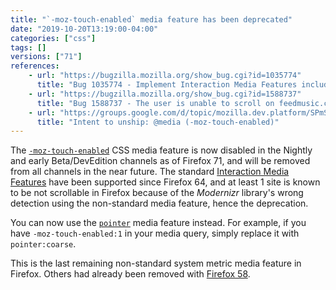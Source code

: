 ```yaml
---
title: "`-moz-touch-enabled` media feature has been deprecated"
date: "2019-10-20T13:19:00-04:00"
categories: ["css"]
tags: []
versions: ["71"]
references:
    - url: "https://bugzilla.mozilla.org/show_bug.cgi?id=1035774"
      title: "Bug 1035774 - Implement Interaction Media Features including pointer:coarse that replaces non-standard -moz-touch-enabled"
    - url: "https://bugzilla.mozilla.org/show_bug.cgi?id=1588737"
      title: "Bug 1588737 - The user is unable to scroll on feedmusic.com on Yoga devices (caused by Modernizr.touch having different values in Firefox vs. Chrome, caused by -moz-touch-enabled)"
    - url: "https://groups.google.com/d/topic/mozilla.dev.platform/SPmSiWfn1Ts/discussion"
      title: "Intent to unship: @media (-moz-touch-enabled)"
---
```

The [`-moz-touch-enabled`](https://developer.mozilla.org/docs/Web/CSS/@media/-moz-touch-enabled) CSS media feature is now disabled in the Nightly and early Beta/DevEdition channels as of Firefox 71, and will be removed from all channels in the near future. The standard [Interaction Media Features](https://drafts.csswg.org/mediaqueries-4/#mf-interaction) have been supported since Firefox 64, and at least 1 site is known to be not scrollable in Firefox because of the *Modernizr* library's wrong detection using the non-standard media feature, hence the deprecation.

You can now use the [`pointer`](https://developer.mozilla.org/docs/Web/CSS/@media/pointer) media feature instead. For example, if you have `-moz-touch-enabled:1` in your media query, simply replace it with `pointer:coarse`.

This is the last remaining non-standard system metric media feature in Firefox. Others had already been removed with [Firefox 58](https://www.fxsitecompat.dev/en-CA/docs/2017/non-standard-system-metric-pseudo-classes-and-media-features-have-been-removed/).
